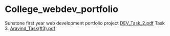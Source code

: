 # College_webdev_portfolio
Sunstone first year web development portfolio project
[DEV_Task_2.pdf](https://github.com/baravind031/College_webdev_portfolio/files/11050084/DEV_Task_2.pdf)
Task 3.
[Aravind_Task(#3).pdf](https://github.com/baravind031/College_webdev_portfolio/files/11175900/Aravind_Task.3.pdf)
